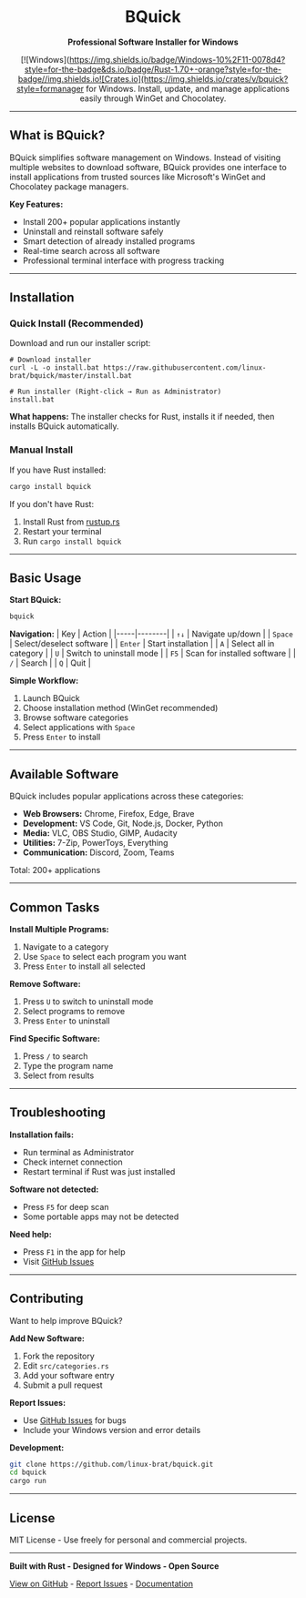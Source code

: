 <div align="center">

# BQuick

**Professional Software Installer for Windows**

[![Windows](https://img.shields.io/badge/Windows-10%2F11-0078d4?style=for-the-badge&ds.io/badge/Rust-1.70+-orange?style=for-the-badge//img.shields.io![Crates.io](https://img.shields.io/crates/v/bquick?style=formanager for Windows. Install, update, and manage applications easily through WinGet and Chocolatey.

</div>

---

## What is BQuick?

BQuick simplifies software management on Windows. Instead of visiting multiple websites to download software, BQuick provides one interface to install applications from trusted sources like Microsoft's WinGet and Chocolatey package managers.

**Key Features:**

- Install 200+ popular applications instantly
- Uninstall and reinstall software safely
- Smart detection of already installed programs
- Real-time search across all software
- Professional terminal interface with progress tracking

---

## Installation

### Quick Install (Recommended)

Download and run our installer script:

```batch
# Download installer
curl -L -o install.bat https://raw.githubusercontent.com/linux-brat/bquick/master/install.bat

# Run installer (Right-click → Run as Administrator)
install.bat
```

**What happens:** The installer checks for Rust, installs it if needed, then installs BQuick automatically.

### Manual Install

If you have Rust installed:

```bash
cargo install bquick
```

If you don't have Rust:

1. Install Rust from [rustup.rs](https://rustup.rs/)
2. Restart your terminal
3. Run `cargo install bquick`

---

## Basic Usage

**Start BQuick:**

```bash
bquick
```

**Navigation:**
| Key | Action |
|-----|--------|
| `↑↓` | Navigate up/down |
| `Space` | Select/deselect software |
| `Enter` | Start installation |
| `A` | Select all in category |
| `U` | Switch to uninstall mode |
| `F5` | Scan for installed software |
| `/` | Search |
| `Q` | Quit |

**Simple Workflow:**

1. Launch BQuick
2. Choose installation method (WinGet recommended)
3. Browse software categories
4. Select applications with `Space`
5. Press `Enter` to install

---

## Available Software

BQuick includes popular applications across these categories:

- **Web Browsers:** Chrome, Firefox, Edge, Brave
- **Development:** VS Code, Git, Node.js, Docker, Python
- **Media:** VLC, OBS Studio, GIMP, Audacity
- **Utilities:** 7-Zip, PowerToys, Everything
- **Communication:** Discord, Zoom, Teams

Total: 200+ applications

---

## Common Tasks

**Install Multiple Programs:**

1. Navigate to a category
2. Use `Space` to select each program you want
3. Press `Enter` to install all selected

**Remove Software:**

1. Press `U` to switch to uninstall mode
2. Select programs to remove
3. Press `Enter` to uninstall

**Find Specific Software:**

1. Press `/` to search
2. Type the program name
3. Select from results

---

## Troubleshooting

**Installation fails:**

- Run terminal as Administrator
- Check internet connection
- Restart terminal if Rust was just installed

**Software not detected:**

- Press `F5` for deep scan
- Some portable apps may not be detected

**Need help:**

- Press `F1` in the app for help
- Visit [GitHub Issues](https://github.com/linux-brat/bquick/issues)

---

## Contributing

Want to help improve BQuick?

**Add New Software:**

1. Fork the repository
2. Edit `src/categories.rs`
3. Add your software entry
4. Submit a pull request

**Report Issues:**

- Use [GitHub Issues](https://github.com/linux-brat/bquick/issues) for bugs
- Include your Windows version and error details

**Development:**

```bash
git clone https://github.com/linux-brat/bquick.git
cd bquick
cargo run
```

---

## License

MIT License - Use freely for personal and commercial projects.

---

**Built with Rust - Designed for Windows - Open Source**

[View on GitHub](https://github.com/linux-brat/bquick) - [Report Issues](https://github.com/linux-brat/bquick/issues) - [Documentation](https://github.com/linux-brat/bquick/wiki)
